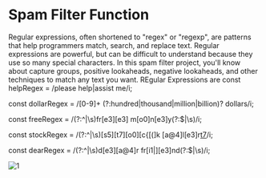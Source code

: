 # Spam Filter Function
 Regular expressions, often shortened to "regex" or "regexp", are patterns that help programmers match, search, and replace text. Regular expressions are powerful, but can be difficult to understand because they use so many special characters.  In this spam filter project, you'll know about capture groups, positive lookaheads, negative lookaheads, and other techniques to match any text you want.
 REgular Expressions are 
const helpRegex = /please help|assist me/i;

const dollarRegex = /[0-9]+ (?:hundred|thousand|million|billion)? dollars/i;

const freeRegex = /(?:^|\s)fr[e3][e3] m[o0]n[e3]y(?:$|\s)/i;

const stockRegex = /(?:^|\s)[s5][t7][o0][c{[(]k [a@4]l[e3]r[t7](?:$|\s)/i;

const dearRegex = /(?:^|\s)d[e3][a@4]r fr[i1|][e3]nd(?:$|\s)/i;


![1](https://github.com/SamitSaha/Spam-Filter-Function/assets/72096509/a752132f-d060-4e94-b1f1-52ebb41693a9)
